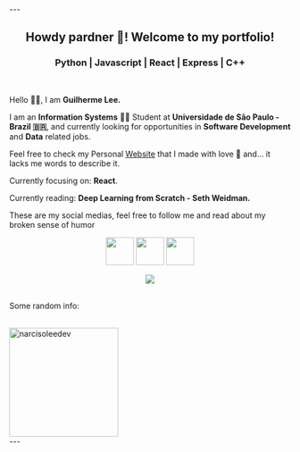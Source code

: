 ---<main>

<h2 align="center">
Howdy pardner 🤠! Welcome to my portfolio!
</h2>

<h3 align="center">
Python | Javascript | React | Express | C++ 
</h3>
<br>

<div align="center">

<div align="left">
<p>  Hello 👋🏻, I am <b>Guilherme Lee.</b></p> 

<p>  I am an <b>Information Systems</b> 🧑‍💻 Student at <b>Universidade de São Paulo -  Brazil 🇧🇷</b>, and currently looking for opportunities in <b>Software Development</b> and <b>Data</b> related jobs.</p>

Feel free to check my Personal [Website](https://narcisoleedev.github.io/narcisoleedev-portfolio/#/) that I made with love 🫶 and... it lacks me words to describe it.


<p> Currently focusing on: <b>React</b>.</p>

<p> Currently reading: <b>Deep Learning from Scratch - Seth Weidman.</b></p>

<p> These are my social medias, feel free to follow me and read about my broken sense of humor</p> 

<div align="center">

<a href="https://twitter.com/tsuguill"><img src="https://img.freepik.com/vetores-gratis/twitter-novo-logotipo-2023-x-no-vetor-de-fundo-branco_1017-45422.jpg?w=740&t=st=1713066658~exp=1713067258~hmac=619b2f6379c30ded2a8bac20df4bc343e891b318ca4b01a8788a454aff482fff" width="50px"/></a>
<a href="https://www.instagram.com/guilherme.narciso2002/"><img src="https://cdn2.iconfinder.com/data/icons/social-media-2285/512/1_Instagram_colored_svg_1-512.png" width="50px"/></a>
<a href="https://www.linkedin.com/in/guilherme-narciso-lee-664247191/"><img src="https://cdn.icon-icons.com/icons2/2429/PNG/512/linkedin_logo_icon_147268.png" width="50px"/></a>

</div>

</div>

<div align="center" width="200px">

<img src="https://giffiles.alphacoders.com/129/129852.gif" weight="300px"/>

</div>

</div>

<br>

<footer>

<p> Some random info:</p>

<br>

<img   src="https://github-readme-stats.vercel.app/api/top-langs?username=narcisoleedev&show_icons=true&locale=en&layout=compact" alt="narcisoleedev"  height="195px" />
<main>

</footer>
---